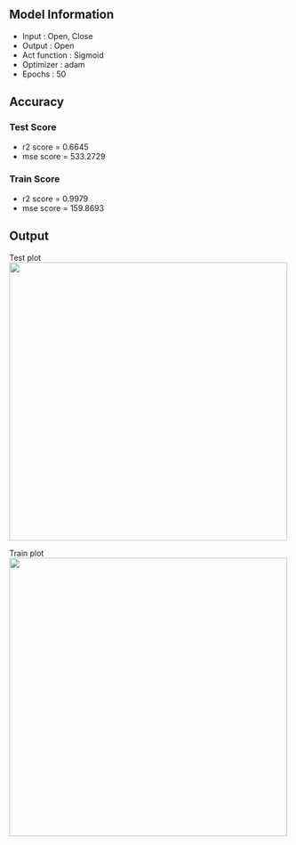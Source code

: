 ## Model Information

* Input : Open, Close
* Output : Open
* Act function : Sigmoid
* Optimizer : adam
* Epochs : 50

## Accuracy

### Test Score
* r2 score = 0.6645 
* mse score = 533.2729
### Train Score
* r2 score = 0.9979
* mse score = 159.8693

## Output
Test plot  
<img src="https://github.com/stock-price-project/stock_price_prediction/blob/master/model/sigmoid_50_adam/output_test.png" width ="500px">

Train plot  
<img src="https://github.com/stock-price-project/stock_price_prediction/blob/master/model/sigmoid_50_adam/output_train.png" width ="500px">
